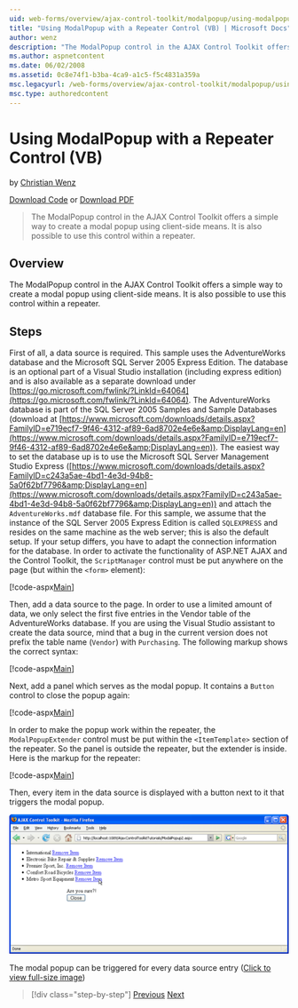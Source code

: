 ```yaml
---
uid: web-forms/overview/ajax-control-toolkit/modalpopup/using-modalpopup-with-a-repeater-control-vb
title: "Using ModalPopup with a Repeater Control (VB) | Microsoft Docs"
author: wenz
description: "The ModalPopup control in the AJAX Control Toolkit offers a simple way to create a modal popup using client-side means. It is also possible to use this contr..."
ms.author: aspnetcontent
ms.date: 06/02/2008
ms.assetid: 0c8e74f1-b3ba-4ca9-a1c5-f5c4831a359a
msc.legacyurl: /web-forms/overview/ajax-control-toolkit/modalpopup/using-modalpopup-with-a-repeater-control-vb
msc.type: authoredcontent
---
```

Using ModalPopup with a Repeater Control (VB)
====================
by [Christian Wenz](https://github.com/wenz)

[Download Code](http://download.microsoft.com/download/2/4/0/24052038-f942-4336-905b-b60ae56f0dd5/ModalPopup2.vb.zip) or [Download PDF](http://download.microsoft.com/download/b/6/a/b6ae89ee-df69-4c87-9bfb-ad1eb2b23373/modalpopup2VB.pdf)

> The ModalPopup control in the AJAX Control Toolkit offers a simple way to create a modal popup using client-side means. It is also possible to use this control within a repeater.


## Overview

The ModalPopup control in the AJAX Control Toolkit offers a simple way to create a modal popup using client-side means. It is also possible to use this control within a repeater.

## Steps

First of all, a data source is required. This sample uses the AdventureWorks database and the Microsoft SQL Server 2005 Express Edition. The database is an optional part of a Visual Studio installation (including express edition) and is also available as a separate download under [https://go.microsoft.com/fwlink/?LinkId=64064](https://go.microsoft.com/fwlink/?LinkId=64064). The AdventureWorks database is part of the SQL Server 2005 Samples and Sample Databases (download at [https://www.microsoft.com/downloads/details.aspx?FamilyID=e719ecf7-9f46-4312-af89-6ad8702e4e6e&amp;DisplayLang=en](https://www.microsoft.com/downloads/details.aspx?FamilyID=e719ecf7-9f46-4312-af89-6ad8702e4e6e&amp;DisplayLang=en)). The easiest way to set the database up is to use the Microsoft SQL Server Management Studio Express ([https://www.microsoft.com/downloads/details.aspx?FamilyID=c243a5ae-4bd1-4e3d-94b8-5a0f62bf7796&amp;DisplayLang=en](https://www.microsoft.com/downloads/details.aspx?FamilyID=c243a5ae-4bd1-4e3d-94b8-5a0f62bf7796&amp;DisplayLang=en)) and attach the `AdventureWorks.mdf` database file. For this sample, we assume that the instance of the SQL Server 2005 Express Edition is called `SQLEXPRESS` and resides on the same machine as the web server; this is also the default setup. If your setup differs, you have to adapt the connection information for the database. In order to activate the functionality of ASP.NET AJAX and the Control Toolkit, the `ScriptManager` control must be put anywhere on the page (but within the `<form>` element):

[!code-aspx[Main](using-modalpopup-with-a-repeater-control-vb/samples/sample1.aspx)]

Then, add a data source to the page. In order to use a limited amount of data, we only select the first five entries in the Vendor table of the AdventureWorks database. If you are using the Visual Studio assistant to create the data source, mind that a bug in the current version does not prefix the table name (`Vendor`) with `Purchasing`. The following markup shows the correct syntax:

[!code-aspx[Main](using-modalpopup-with-a-repeater-control-vb/samples/sample2.aspx)]

Next, add a panel which serves as the modal popup. It contains a `Button` control to close the popup again:

[!code-aspx[Main](using-modalpopup-with-a-repeater-control-vb/samples/sample3.aspx)]

In order to make the popup work within the repeater, the `ModalPopupExtender` control must be put within the `<ItemTemplate>` section of the repeater. So the panel is outside the repeater, but the extender is inside. Here is the markup for the repeater:

[!code-aspx[Main](using-modalpopup-with-a-repeater-control-vb/samples/sample4.aspx)]

Then, every item in the data source is displayed with a button next to it that triggers the modal popup.


[![The modal popup can be triggered for every data source entry](using-modalpopup-with-a-repeater-control-vb/_static/image2.png)](using-modalpopup-with-a-repeater-control-vb/_static/image1.png)

The modal popup can be triggered for every data source entry ([Click to view full-size image](using-modalpopup-with-a-repeater-control-vb/_static/image3.png))

> [!div class="step-by-step"]
> [Previous](launching-a-modal-popup-window-from-server-code-vb.md)
> [Next](handling-postbacks-from-a-modalpopup-vb.md)
